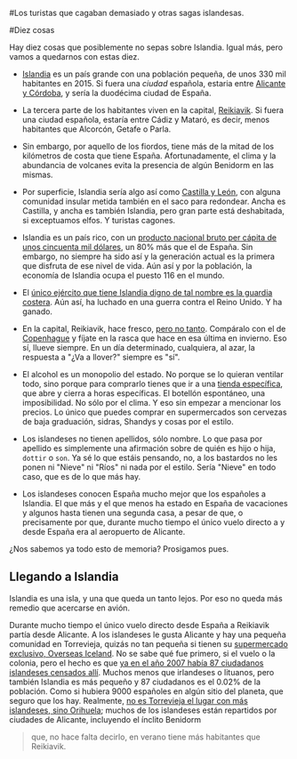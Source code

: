 #Los turistas que cagaban demasiado y otras sagas islandesas.

#Diez cosas

Hay diez cosas que posiblemente no sepas sobre Islandia. Igual más, pero vamos a quedarnos con estas diez.

* [Islandia](https://es.wikipedia.org/wiki/Islandia) es un país grande con una población pequeña, de unos 330 mil habitantes en 2015. Si fuera una *ciudad* española, estaria entre [Alicante y Córdoba](https://es.wikipedia.org/wiki/Anexo:Municipios_de_Espa%C3%B1a_por_poblaci%C3%B3n), y sería la duodécima ciudad de España.
* La tercera parte de los habitantes viven en la capital, [Reikiavik](https://es.wikipedia.org/wiki/Reikiavik). Si fuera una ciudad española, estaría entre Cádiz y Mataró, es decir, menos habitantes que Alcorcón, Getafe o Parla.
* Sin embargo, por aquello de los fiordos, tiene más de la mitad de
  los kilómetros de costa que tiene España. Afortunadamente, el clima
  y la abundancia de volcanes evita la presencia de algún Benidorm en
  las mismas.

* Por superficie, Islandia sería algo así como
  [Castilla y León](https://es.wikipedia.org/wiki/Anexo:Comunidades_y_ciudades_aut%C3%B3nomas_de_Espa%C3%B1a),
  con alguna comunidad insular metida también en el saco para
  redondear. Ancha es Castilla, y ancha es también Islandia, pero gran
  parte está deshabitada, si exceptuamos elfos. Y turistas cagones.

* Islandia es un país rico, con un
  [producto nacional bruto per cápita de unos cincuenta mil dólares](http://www.wolframalpha.com/input/?i=gdp+per+capita+spain+iceland),
  un 80% más que el de España. Sin embargo, no siempre ha sido así y
  la generación actual es la primera que disfruta de ese nivel de
  vida. Aún así y por la población, la economía de Islandia ocupa el
  puesto 116 en el mundo.

* El
  [único ejército que tiene Islandia digno de tal nombre es la guardia costera](https://en.wikipedia.org/wiki/Military_of_Iceland). Aún
  así, ha luchado en una guerra contra el Reino Unido. Y ha ganado.

* En la capital, Reikiavik, hace fresco,
  [pero no tanto](http://es.climate-data.org/location/764736/). Compáralo
  con el de [Copenhague](http://es.climate-data.org/location/139524/)
  y fíjate en la rasca que hace en esa última en invierno. Eso sí, llueve
  siempre. En un día determinado, cualquiera, al azar, la respuesta a
  "¿Va a llover?" siempre es "sí". 

* El alcohol es un monopolio del estado. No porque se lo quieran
  ventilar todo, sino porque para comprarlo tienes que ir a una [tienda
  específica](http://www.vinbudin.is/), que abre y cierra a horas
  específicas. El botellón espontáneo, una imposibilidad. No sólo por
  el clima. Y eso sin empezar a mencionar los precios. Lo único que puedes comprar en supermercados son cervezas de baja graduación, sidras, Shandys y cosas por el estilo.

* Los islandeses no tienen apellidos, sólo nombre. Lo que pasa por
  apellido es simplemente una afirmación sobre de quién es hijo o
  hija, `dottir` o `son`. Ya sé lo que estáis pensando, no, a los
  bastardos no les ponen ni "Nieve" ni "Ríos" ni nada por el estilo. Sería "Nieve" en todo caso, que es de lo que más hay.

* Los islandeses conocen España mucho mejor que los españoles a
  Islandia. El que más y el que menos ha estado en España de
  vacaciones y algunos hasta tienen una segunda casa, a pesar de que,
  o precisamente por que, durante mucho tiempo el único vuelo directo
  a y desde España era al aeropuerto de Alicante.

¿Nos sabemos ya todo esto de memoria? Prosigamos pues.

## Llegando a Islandia

Islandia es una isla, y una que queda un tanto lejos. Por eso no queda más remedio que acercarse en avión. 

Durante mucho tiempo el único vuelo directo desde España a Reikiavik
partía desde Alicante. A los islandeses le gusta Alicante y hay una
pequeña comunidad en Torrevieja, quizás no tan pequeña si tienen su
[supermercado exclusivo, Overseas Iceland](http://www.mydestination.com/alicante/shopping/181478/iceland-overseas-supermarket). No
se sabe qué fue primero, si el vuelo o la colonia, pero el hecho es
que
[ya en el año 2007 había 87 ciudadanos islandeses censados allí](http://elpais.com/diario/2007/07/09/cvalenciana/1184008682_850215.html). Muchos
menos que irlandeses o lituanos, pero también Islandia es más
pequeño y 87 ciudadanos es el 0.02% de la población. Como si hubiera
9000 españoles en algún sitio del planeta, que seguro que los
hay. Realmente,
[no es Torrevieja el lugar con más islandeses, sino Orihuela](http://epa.com.es/padron/islandeses-en-alicante-alacant/);
muchos de los islandeses están repartidos por ciudades de Alicante,
incluyendo el ínclito Benidorm

>que, no hace falta decirlo, en verano tiene más habitantes que
>Reikiavik.


